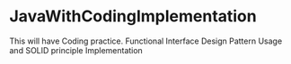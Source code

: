 # JavaWithCodingImplementation
This will have Coding practice. Functional Interface Design Pattern Usage and SOLID principle Implementation
